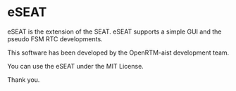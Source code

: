 eSEAT
=====

eSEAT is the extension of the SEAT. eSEAT supports a simple GUI and the pseudo FSM  RTC developments.

This software has been developed by the OpenRTM-aist development team.

You can use the eSEAT under the MIT License.

Thank you.
